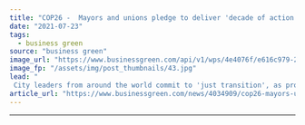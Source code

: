 ```yaml
---
title: "COP26 -  Mayors and unions pledge to deliver 'decade of action', as calls grow for bolder climate goals"
date: "2021-07-23"
tags: 
  - business green
source: "business green"
image_url: "https://www.businessgreen.com/api/v1/wps/4e4076f/e616c979-25fa-4b33-a714-e0cb04891d8a/3/glasgowlife-53222918423-185x114.jpg"
image_fp: "/assets/img/post_thumbnails/43.jpg"
lead: "
 City leaders from around the world commit to 'just transition', as protesters criticise pace of UK climate action  ..."
article_url: "https://www.businessgreen.com/news/4034909/cop26-mayors-unions-pledge-deliver-decade-action-calls-grow-bolder-climate-goals"
---
```


---
